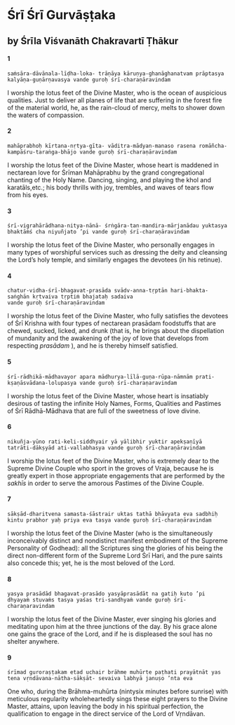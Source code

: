# Śrī Śrī Gurvāṣṭaka

## by Śrīla Viśvanāth Chakravartī Ṭhākur

#### 1

    saṁsāra-dāvānala-līḍha-loka- trāṇāya kāruṇya-ghanāghanatvam prāptasya kalyāṇa-guṇārṇavasya vande guroḥ śrī-charaṇāravindam

I worship the lotus feet of the Divine Master, who is the ocean of auspicious qualities. Just to deliver all planes of life that are suffering in the forest fire of the material world, he, as the rain-cloud of mercy, melts to shower down the waters of compassion.

#### 2

    mahāprabhoḥ kīrtana-nṛtya-gīta- vāditra-mādyan-manaso rasena romāñcha-kampāśru-taraṅga-bhājo vande guroḥ śrī-charaṇāravindam

I worship the lotus feet of the Divine Master, whose heart is maddened in nectarean love for Śrīman Mahāprabhu by the grand congregational chanting of the Holy Name. Dancing, singing, and playing the khol and karatāls,etc.; his body thrills with joy, trembles, and waves of tears flow from his eyes.

#### 3

    śrī-vigrahārādhana-nitya-nānā- śrṅgāra-tan-mandira-mārjanādau yuktasya bhaktāṁś cha niyuñjato ’pi vande guroḥ śrī-charaṇāravindam

I worship the lotus feet of the Divine Master, who personally engages in many types of worshipful services such as dressing the deity and cleansing the Lord’s holy temple, and similarly engages the devotees (in his retinue).

#### 4

    chatur-vidha-śrī-bhagavat-prasāda svādv-anna-tṛptān hari-bhakta-saṅghān kṛtvaiva tṛptiṁ bhajataḥ sadaiva
    vande guroḥ śrī-charaṇāravindam

I worship the lotus feet of the Divine Master,
who fully satisfies the devotees of Śrī Krishna with four types of nectarean prasādam foodstuffs that are chewed, sucked, licked, and drunk (that is, he brings about the dispellation of mundanity and the awakening of the joy of love that develops from respecting *prasādam* ), and he is thereby himself satisfied.

#### 5

    śrī-rādhikā-mādhavayor apara mādhurya-līlā-guṇa-rūpa-nāmnām prati-kṣaṇāsvādana-lolupasya vande guroḥ śrī-charaṇaravindam

I worship the lotus feet of the Divine Master, whose heart is insatiably desirous of tasting the infinite Holy Names, Forms, Qualities and Pastimes of Śrī Rādhā-Mādhava that are full of the sweetness of love divine.

#### 6

    nikuñja-yūno rati-keli-siddhyair yā yālibhir yuktir apekṣaṇīyā tatrāti-dākṣyād ati-vallabhasya vande guroḥ śrī-charaṇāravindam

I worship the lotus feet of the Divine Master, who is extremely dear to the Supreme Divine Couple who sport in the groves of Vraja, because he is greatly expert in those appropriate engagements that are performed by the *sakhīs* in order to serve the amorous Pastimes of the Divine Couple.

#### 7

    sākṣād-dharitvena samasta-śāstrair uktas tathā bhāvyata eva sadbhiḥ kintu prabhor yaḥ priya eva tasya vande guroḥ śrī-charaṇāravindam

I worship the lotus feet of the Divine Master (who is the simultaneously inconceivably distinct and nondistinct manifest embodiment of the Supreme Personality of Godhead): all the Scriptures sing the glories of his being the direct non-different form of the Supreme Lord Śrī Hari, and the pure saints also concede this; yet, he is the most beloved of the Lord.

#### 8

    yasya prasādād bhagavat-prasādo yasyāprasādāt na gatiḥ kuto ’pi
    dhyayaṁ stuvaṁs tasya yaśas tri-sandhyaṁ vande guroḥ śrī-charaṇaravindam

I worship the lotus feet of the Divine Master, ever singing his glories and meditating upon him at the three junctions of the day. By his grace alone one gains the grace of the Lord, and if he is displeased the soul has no shelter anywhere.

#### 9

    śrīmad guroraṣṭakam etad uchair brāhme muhūrte paṭhati prayātnāt yas tena vṛndāvana-nātha-sākṣāt- sevaiva labhyā januṣo ’nta eva

One who, during the Brāhma-muhūrta (nintysix minutes before sunrise) with meticulous regularity wholeheartedly sings these eight prayers to the Divine Master, attains, upon leaving the body in his spiritual perfection, the qualification to engage in the direct service of the Lord of Vṛndāvan.


